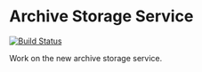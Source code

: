 # Archive Storage Service

[![Build Status](https://travis-ci.org/wellcometrust/storage-service.svg?branch=master)](https://travis-ci.org/wellcometrust/storage-service)

Work on the new archive storage service.
